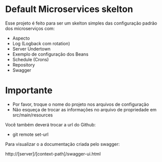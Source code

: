 # Default Microservices skelton

Esse projeto é feito para ser um skelton simples das configuração padrão dos microserviços com:

  - Aspecto
  - Log (Logback com rotation)
  - Server Undertown
  - Exemplo de configuração dos Beans
  - Schedule (Crons)
  - Repository
  - Swagger  

# Importante

  - Por favor, troque o nome do projeto nos arquivos de configuração
  - Não esqueça de trocar as informações no arquivo de propriedade em src/main/resources


Você também deverá trocar a url do Github:
  - git remote set-url
  
Para visualizar o a documentação criada pelo swagger:

http://[server]/[context-path]/swagger-ui.html
